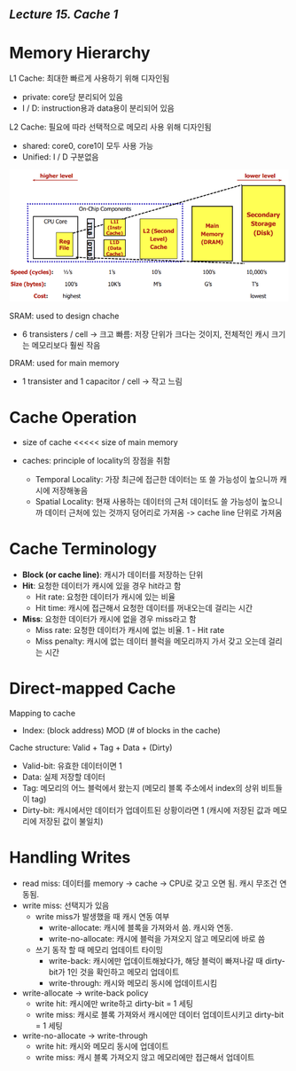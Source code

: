 ## *Lecture 15. Cache 1*



# Memory Hierarchy

L1 Cache: 최대한 빠르게 사용하기 위해 디자인됨

- private: core당 분리되어 있음
- I / D: instruction용과 data용이 분리되어 있음

L2 Cache: 필요에 따라 선택적으로 메모리 사용 위해 디자인됨

- shared: core0, core1이 모두 사용 가능
- Unified: I / D 구분없음

![image-20230611130403469](./image/15-10.png)

SRAM: used to design chache

- 6 transisters / cell -> 크고 빠름: 저장 단위가 크다는 것이지, 전체적인 캐시 크기는 메모리보다 훨씬 작음

DRAM: used for main memory

- 1 transister and 1 capacitor / cell -> 작고 느림



# Cache Operation

- size of cache <<<<< size of main memory

- caches: principle of locality의 장점을 취함
  - Temporal Locality: 가장 최근에 접근한 데이터는 또 쓸 가능성이 높으니까 캐시에 저장해놓음
  - Spatial Locality: 현재 사용하는 데이터의 근처 데이터도 쓸 가능성이 높으니까 데이터 근처에 있는 것까지 덩어리로 가져옴 -> cache line 단위로 가져옴



# Cache Terminology

- **Block (or cache line)**: 캐시가 데이터를 저장하는 단위
- **Hit**: 요청한 데이터가 캐시에 있을 경우 hit라고 함
  - Hit rate: 요청한 데이터가 캐시에 있는 비율
  - Hit time: 캐시에 접근해서 요청한 데이터를 꺼내오는데 걸리는 시간
- **Miss**: 요청한 데이터가 캐시에 없을 경우 miss라고 함
  - Miss rate: 요청한 데이터가 캐시에 없는 비율. 1 - Hit rate
  - Miss penalty: 캐시에 없는 데이터 블럭을 메모리까지 가서 갖고 오는데 걸리는 시간



#  Direct-mapped Cache

Mapping to cache

- Index: (block address) MOD (\# of blocks in the cache)

Cache structure: Valid + Tag + Data + (Dirty)

- Valid-bit: 유효한 데이터이면 1
- Data: 실제 저장할 데이터
- Tag: 메모리의 어느 블럭에서 왔는지 (메모리 블록 주소에서 index의 상위 비트들이 tag)
- Dirty-bit: 캐시에서만 데이터가 업데이트된 상황이라면 1 (캐시에 저장된 값과 메모리에 저장된 값이 불일치)



# Handling Writes

- read miss: 데이터를 memory -> cache -> CPU로 갖고 오면 됨. 캐시 무조건 연동됨.
- write miss: 선택지가 있음
  - write miss가 발생했을 때 캐시 연동 여부
    - write-allocate: 캐시에 블록을 가져와서 씀. 캐시와 연동.
    - write-no-allocate: 캐시에 블럭을 가져오지 않고 메모리에 바로 씀
  - 쓰기 동작 할 때 메모리 업데이트 타이밍
    - write-back: 캐시에만 업데이트해놨다가, 해당 블럭이 빠져나갈 때 dirty-bit가 1인 것을 확인하고 메모리 업데이트
    - write-through: 캐시와 메모리 동시에 업데이트시킴
- write-allocate -> write-back policy
  - write hit: 캐시에만 write하고 dirty-bit = 1 세팅
  - write miss: 캐시로 블록 가져와서 캐시에만 데이터 업데이트시키고 dirty-bit = 1 세팅
- write-no-allocate -> write-through
  - write hit: 캐시와 메모리 동시에 업데이트
  - write miss: 캐시 블록 가져오지 않고 메모리에만 접근해서 업데이트



